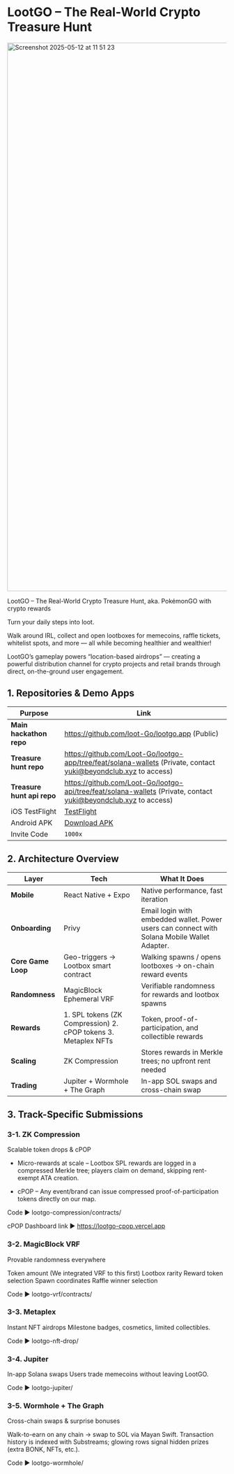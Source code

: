 # LootGO – The Real-World Crypto Treasure Hunt

<img width="1255" alt="Screenshot 2025-05-12 at 11 51 23" src="https://github.com/user-attachments/assets/223f8890-0a73-4f74-b626-c2a82f4a3df4" />

LootGO – The Real-World Crypto Treasure Hunt, aka. PokémonGO with crypto rewards

Turn your daily steps into loot.

Walk around IRL, collect and open lootboxes for memecoins, raffle tickets, whitelist spots, and more — all while becoming healthier and wealthier!

LootGO’s gameplay powers “location-based airdrops” — creating a powerful distribution channel for crypto projects and retail brands through direct, on-the-ground user engagement.

## 1. Repositories & Demo Apps

| Purpose                    | Link                                                                                                            |
| -------------------------- | --------------------------------------------------------------------------------------------------------------- |
| **Main hackathon repo**    | https://github.com/loot-Go/lootgo.app (Public)                                                                  |
| **Treasure hunt repo**     | https://github.com/Loot-Go/lootgo-app/tree/feat/solana-wallets (Private, contact yuki@beyondclub.xyz to access) |
| **Treasure hunt api repo** | https://github.com/Loot-Go/lootgo-api/tree/feat/solana-wallets (Private, contact yuki@beyondclub.xyz to access) |
| iOS TestFlight             | [TestFlight](https://testflight.apple.com/join/57xWEm9G)                                                        |
| Android APK                | [Download APK](https://drive.google.com/file/d/1qHxmlSulMRBMjJ8Eh30KRGGJNCJe9q-R/view?usp=sharing)              |
| Invite Code                | `1000x`                                                                                                         |

## 2. Architecture Overview

| Layer              | Tech                                                           | What It Does                                                                                 |
| ------------------ | -------------------------------------------------------------- | -------------------------------------------------------------------------------------------- |
| **Mobile**         | React Native + Expo                                            | Native performance, fast iteration                                                           |
| **Onboarding**     | Privy                                                          | Email login with embedded wallet. Power users can connect with Solana Mobile Wallet Adapter. |
| **Core Game Loop** | Geo-triggers → Lootbox smart contract                          | Walking spawns / opens lootboxes → on-chain reward events                                    |
| **Randomness**     | MagicBlock Ephemeral VRF                                       | Verifiable randomness for rewards and lootbox spawns                                         |
| **Rewards**        | 1. SPL tokens (ZK Compression) 2. cPOP tokens 3. Metaplex NFTs | Token, proof-of-participation, and collectible rewards                                       |
| **Scaling**        | ZK Compression                                                 | Stores rewards in Merkle trees; no upfront rent needed                                       |
| **Trading**        | Jupiter + Wormhole + The Graph                                 | In-app SOL swaps and cross-chain swap                                                        |

## 3. Track-Specific Submissions

### 3-1. ZK Compression

Scalable token drops & cPOP

- Micro-rewards at scale – Lootbox SPL rewards are logged in a compressed Merkle tree; players claim on demand, skipping rent-exempt ATA creation.

- cPOP – Any event/brand can issue compressed proof-of-participation tokens directly on our map.

Code ▶ lootgo-compression/contracts/

cPOP Dashboard link ▶ https://lootgo-cpop.vercel.app

### 3-2. MagicBlock VRF

Provable randomness everywhere

Token amount (We integrated VRF to this first)
Lootbox rarity
Reward token selection
Spawn coordinates
Raffle winner selection

Code ▶ lootgo-vrf/contracts/

### 3-3. Metaplex

Instant NFT airdrops
Milestone badges, cosmetics, limited collectibles.

Code ▶ lootgo-nft-drop/

### 3-4. Jupiter

In-app Solana swaps
Users trade memecoins without leaving LootGO.

Code ▶ lootgo-jupiter/

### 3-5. Wormhole + The Graph

Cross-chain swaps & surprise bonuses

Walk-to-earn on any chain → swap to SOL via Mayan Swift.
Transaction history is indexed with Substreams; glowing rows signal hidden prizes (extra BONK, NFTs, etc.).

Code ▶ lootgo-wormhole/
